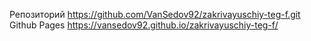 Репозиторий
https://github.com/VanSedov92/zakrivayuschiy-teg-f.git
Github Pages
https://vansedov92.github.io/zakrivayuschiy-teg-f/